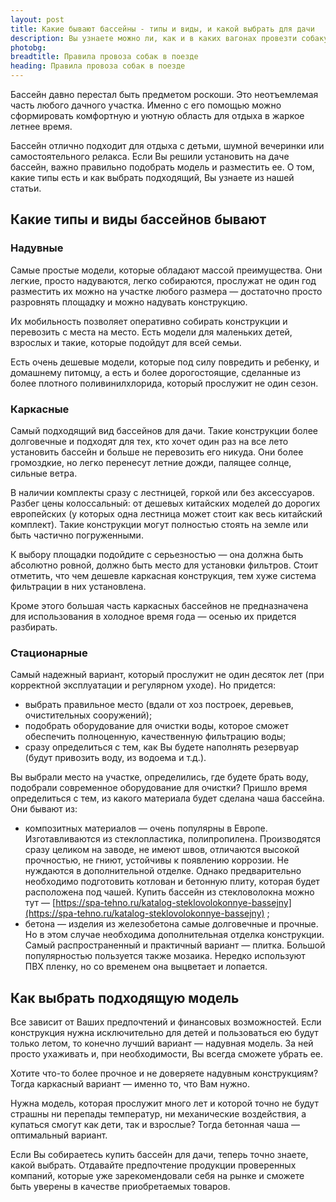 ```yaml
---
layout: post
title: Какие бывают бассейны - типы и виды, и какой выбрать для дачи
description: Вы узнаете можно ли, как и в каких вагонах провезти собаку в поезде по России, читайте все правила, чтобы быть в курсе 
photobg: 
breadtitle: Правила провоза собак в поезде
heading: Правила провоза собак в поезде
---
```

Бассейн давно перестал быть предметом роскоши. Это неотъемлемая часть любого дачного участка. Именно с его помощью можно сформировать комфортную и уютную область для отдыха в жаркое летнее время.

Бассейн отлично подходит для отдыха с детьми, шумной вечеринки или самостоятельного релакса. Если Вы решили установить на даче бассейн, важно правильно подобрать модель и разместить ее. О том, какие типы есть и как выбрать подходящий, Вы узнаете из нашей статьи.

## Какие типы и виды бассейнов бывают

### Надувные

Самые простые модели, которые обладают массой преимущества. Они легкие, просто надуваются, легко собираются, прослужат не один год разместить их можно на участке любого размера — достаточно просто разровнять площадку и можно надувать конструкцию.

Их мобильность позволяет оперативно собирать конструкции и перевозить с места на место. Есть модели для маленьких детей, взрослых и такие, которые подойдут для всей семьи.

Есть очень дешевые модели, которые под силу повредить и ребенку, и домашнему питомцу, а есть и более дорогостоящие, сделанные из более плотного поливинилхлорида, который прослужит не один сезон.

### Каркасные

Самый подходящий вид бассейнов для дачи. Такие конструкции более долговечные и подходят для тех, кто хочет один раз на все лето установить бассейн и больше не перевозить его никуда. Они более громоздкие, но легко перенесут летние дожди, палящее солнце, сильные ветра.

В наличии комплекты сразу с лестницей, горкой или без аксессуаров. Разбег цены колоссальный: от дешевых китайских моделей до дорогих европейских (у которых одна лестница может стоит как весь китайский комплект). Такие конструкции могут полностью стоять на земле или быть частично погруженными.

К выбору площадки подойдите с серьезностью — она должна быть абсолютно ровной, должно быть место для установки фильтров. Стоит отметить, что чем дешевле каркасная конструкция, тем хуже система фильтрации в них установлена.

Кроме этого большая часть каркасных бассейнов не предназначена для использования в холодное время года — осенью их придется разбирать.

### Стационарные

Самый надежный вариант, который прослужит не один десяток лет (при корректной эксплуатации и регулярном уходе). Но придется:
* выбрать правильное место (вдали от хоз построек, деревьев, очистительных сооружений);
* подобрать оборудование для очистки воды, которое сможет обеспечить полноценную, качественную фильтрацию воды;
* сразу определиться с тем, как Вы будете наполнять резервуар (будут привозить воду, из водоема и т.д.).

Вы выбрали место на участке, определились, где будете брать воду, подобрали современное оборудование для очистки? Пришло время определиться с тем, из какого материала будет сделана чаша бассейна. Они бывают из:
* композитных материалов — очень популярны в Европе. Изготавливаются из стеклопластика, полипропилена. Производятся сразу целиком на заводе, не имеют швов, отличаются высокой прочностью, не гниют, устойчивы к появлению коррозии. Не нуждаются в дополнительной отделке. Однако предварительно необходимо подготовить котлован и бетонную плиту, которая будет расположена под чашей. Купить бассейн из стекловолокна можно тут — [https://spa-tehno.ru/katalog-steklovolokonnye-bassejny](https://spa-tehno.ru/katalog-steklovolokonnye-bassejny) ;
* бетона — изделия из железобетона самые долговечные и прочные. Но в этом случае необходима дополнительная отделка конструкции. Самый распространенный и практичный вариант — плитка. Большой популярностью пользуется также мозаика. Нередко используют ПВХ пленку, но со временем она выцветает и лопается.

## Как выбрать подходящую модель

Все зависит от Ваших предпочтений и финансовых возможностей. Если конструкция нужна исключительно для детей и пользоваться ею будут только летом, то конечно лучший вариант — надувная модель. За ней просто ухаживать и, при необходимости, Вы всегда сможете убрать ее.

Хотите что-то более прочное и не доверяете надувным конструкциям? Тогда каркасный вариант — именно то, что Вам нужно.

Нужна модель, которая прослужит много лет и которой точно не будут страшны ни перепады температур, ни механические воздействия, а купаться смогут как дети, так и взрослые? Тогда бетонная чаша — оптимальный вариант.

Если Вы собираетесь купить бассейн для дачи, теперь точно знаете, какой выбрать. Отдавайте предпочтение продукции проверенных компаний, которые уже зарекомендовали себя на рынке и сможете быть уверены в качестве приобретаемых товаров.
